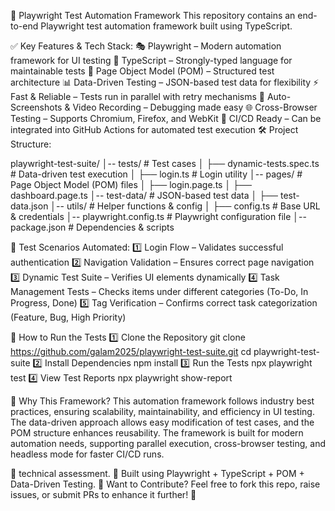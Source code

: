 🚀 Playwright Test Automation Framework
This repository contains an end-to-end Playwright test automation framework built using TypeScript. 

✅ Key Features & Tech Stack:
🎭 Playwright – Modern automation framework for UI testing
🔹 TypeScript – Strongly-typed language for maintainable tests
📂 Page Object Model (POM) – Structured test architecture
📊 Data-Driven Testing – JSON-based test data for flexibility
⚡ Fast & Reliable – Tests run in parallel with retry mechanisms
📸 Auto-Screenshots & Video Recording – Debugging made easy
🌐 Cross-Browser Testing – Supports Chromium, Firefox, and WebKit
🔄 CI/CD Ready – Can be integrated into GitHub Actions for automated test execution
🛠️ Project Structure:

playwright-test-suite/
│-- tests/                        # Test cases
│   ├── dynamic-tests.spec.ts     # Data-driven test execution
│   ├── login.ts                  # Login utility
│-- pages/                        # Page Object Model (POM) files
│   ├── login.page.ts
│   ├── dashboard.page.ts
│-- test-data/                    # JSON-based test data
│   ├── test-data.json
│-- utils/               # Helper functions & config
│   ├── config.ts        # Base URL & credentials
│-- playwright.config.ts # Playwright configuration file
│-- package.json         # Dependencies & scripts

📌 Test Scenarios Automated:
1️⃣ Login Flow – Validates successful authentication
2️⃣ Navigation Validation – Ensures correct page navigation
3️⃣ Dynamic Test Suite – Verifies UI elements dynamically
4️⃣ Task Management Tests – Checks items under different categories (To-Do, In Progress, Done)
5️⃣ Tag Verification – Confirms correct task categorization (Feature, Bug, High Priority)

🚀 How to Run the Tests
1️⃣ Clone the Repository
git clone https://github.com/galam2025/playwright-test-suite.git
cd playwright-test-suite
2️⃣ Install Dependencies
npm install
3️⃣ Run the Tests
npx playwright test
4️⃣ View Test Reports
npx playwright show-report

🌟 Why This Framework?
This automation framework follows industry best practices, ensuring scalability, maintainability, and efficiency in UI testing. The data-driven approach allows easy modification of test cases, and the POM structure enhances reusability. The framework is built for modern automation needs, supporting parallel execution, cross-browser testing, and headless mode for faster CI/CD runs.

🔹 technical assessment.
📌 Built using Playwright + TypeScript + POM + Data-Driven Testing.
📢 Want to Contribute?
Feel free to fork this repo, raise issues, or submit PRs to enhance it further! 🚀
